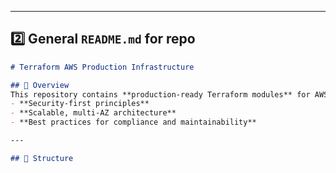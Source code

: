 
---

## 2️⃣ General `README.md` for repo

```markdown
# Terraform AWS Production Infrastructure

## 📜 Overview
This repository contains **production-ready Terraform modules** for AWS infrastructure, built with:
- **Security-first principles**
- **Scalable, multi-AZ architecture**
- **Best practices for compliance and maintainability**

---

## 📂 Structure

